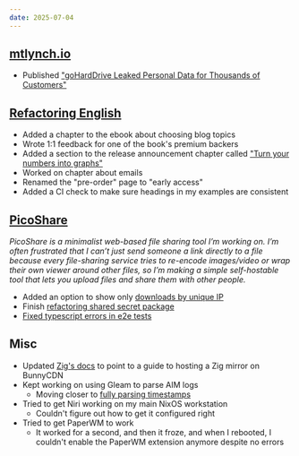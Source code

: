 ```yaml
---
date: 2025-07-04
---
```


## [mtlynch.io](https://mtlynch.io)

- Published ["goHardDrive Leaked Personal Data for Thousands of Customers"](https://mtlynch.io/goharddrive-leak/)

## [Refactoring English](https://refactoringenglish.com)

- Added a chapter to the ebook about choosing blog topics
- Wrote 1:1 feedback for one of the book's premium backers
- Added a section to the release announcement chapter called ["Turn your numbers into graphs"](https://refactoringenglish.com/chapters/release-announcements/#turn-your-numbers-into-graphs)
- Worked on chapter about emails
- Renamed the "pre-order" page to "early access"
- Added a CI check to make sure headings in my examples are consistent

## [PicoShare](https://pico.rocks)

_PicoShare is a minimalist web-based file sharing tool I’m working on. I’m often frustrated that I can’t just send someone a link directly to a file because every file-sharing service tries to re-encode images/video or wrap their own viewer around other files, so I’m making a simple self-hostable tool that lets you upload files and share them with other people._

- Added an option to show only [downloads by unique IP](https://github.com/mtlynch/picoshare/pull/690)
- Finish [refactoring shared secret package](https://github.com/mtlynch/picoshare/pull/670)
- [Fixed typescript errors in e2e tests](https://github.com/mtlynch/picoshare/pull/691)

## Misc

- Updated [Zig's docs](https://github.com/ziglang/www.ziglang.org/pull/493) to point to a guide to hosting a Zig mirror on BunnyCDN
- Kept working on using Gleam to parse AIM logs
  - Moving closer to [fully parsing timestamps](https://codeberg.org/mtlynch/gleam-chat-log-parser/pulls/16)
- Tried to get Niri working on my main NixOS workstation
  - Couldn't figure out how to get it configured right
- Tried to get PaperWM to work
  - It worked for a second, and then it froze, and when I rebooted, I couldn't enable the PaperWM extension anymore despite no errors
